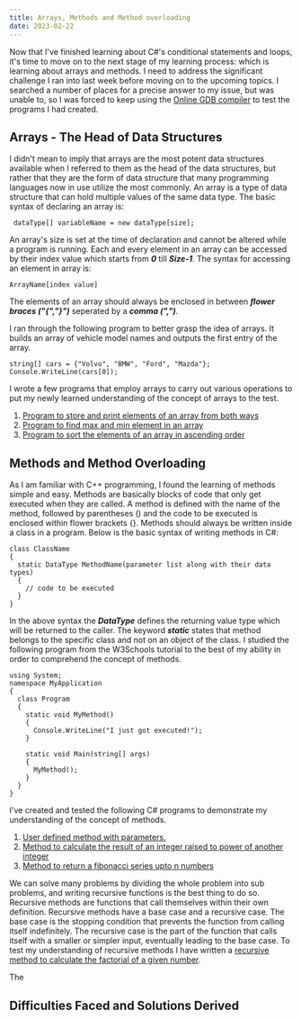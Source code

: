 ```yaml
---
title: Arrays, Methods and Method overloading
date: 2023-02-22
---
```


Now that I've finished learning about C#'s conditional statements and loops, it's time to move on to the next stage of my learning process: which is learning about arrays and methods. I need to address the significant challenge I ran into last week before moving on to the upcoming topics. I searched a number of places for a precise answer to my issue, but was unable to, so I was forced to keep using the <a href="https://www.onlinegdb.com">Online GDB compiler</a> to test the programs I had created.

<h2>Arrays - The Head of Data Structures</h2>
I didn't mean to imply that arrays are the most potent data structures available when I referred to them as the head of the data structures, but rather that they are the form of data structure that many programming languages now in use utilize the most commonly. An array is a type of data structure that can hold multiple values of the same data type. The basic syntax of declaring an array is:

``` dataType[] variableName = new dataType[size];```

An array's size is set at the time of declaration and cannot be altered while a program is running. Each and every element in an array can be accessed by their index value which starts from ***0*** till ***Size-1***. The syntax for accessing an element in array is: 

``` ArrayName[index value] ```

The elements of an array should always be enclosed in between ***flower braces ("{","}")*** seperated by a ***comma (",")***. 

I ran through the following program to better grasp the idea of arrays. It builds an array of vehicle model names and outputs the first entry of the array.

```
string[] cars = {"Volvo", "BMW", "Ford", "Mazda"};
Console.WriteLine(cars[0]);
```

I wrote a few programs that employ arrays to carry out various operations to put my newly learned understanding of the concept of arrays to the test.

1. <a href="https://github.com/sreenivas98/Learning_Journey/blob/main/CodePractice/Arrays/W3rArrayQ1.cs">Program to store and print elements of an array from both ways</a>
2. <a href="https://github.com/sreenivas98/Learning_Journey/blob/main/CodePractice/Arrays/MaxMinArray.cs">Program to find max and min element in an array</a>
3. <a href="https://github.com/sreenivas98/Learning_Journey/blob/main/CodePractice/Arrays/ArraySort.cs">Program to sort the elements of an array in ascending order</a>


<h2>Methods and Method Overloading</h2>

As I am familiar with C++ programming, I found the learning of methods simple and easy. Methods are basically blocks of code that only get executed when they are called. A method is defined with the name of the method, followed by parentheses () and the code to be executed is enclosed within flower brackets {}. Methods should always be written inside a class in a program. Below is the basic syntax of writing methods in C#: 

```
class ClassName
{
  static DataType MethodName(parameter list along with their data types) 
  {
    // code to be executed
  }
}
```

In the above syntax the ***DataType*** defines the returning value type which will be returned to the caller. The keyword ***static*** states that method belongs to the specific class and not on an object of the class. I studied the following program from the W3Schools tutorial to the best of my ability in order to comprehend the concept of methods.

```
using System;
namespace MyApplication
{
  class Program
  {
    static void MyMethod()
    {
      Console.WriteLine("I just got executed!");
    }

    static void Main(string[] args)
    {
      MyMethod();
    }
  }
}
```

I've created and tested the following C# programs to demonstrate my understanding of the concept of methods.

1. <a href="https://github.com/sreenivas98/Learning_Journey/blob/main/CodePractice/Methods/MethodsExample.cs">User defined method with parameters.</a>
2. <a href="https://github.com/sreenivas98/Learning_Journey/blob/main/CodePractice/Methods/PowerMethod.cs">Method to calculate the result of an integer raised to power of another integer</a>
3. <a href="https://github.com/sreenivas98/Learning_Journey/blob/main/CodePractice/Methods/FibonacciSeries.cs">Method to return a fibonacci series upto n numbers</a>

We can solve many problems by dividing the whole problem into sub problems, and writing recursive functions is the best thing to do so. Recursive methods are functions that call themselves within their own definition. Recursive methods have a base case and a recursive case. The base case is the stopping condition that prevents the function from calling itself indefinitely. The recursive case is the part of the function that calls itself with a smaller or simpler input, eventually leading to the base case. To test my understanding of recursive methods I have written a <a href="https://github.com/sreenivas98/Learning_Journey/blob/main/CodePractice/Methods/RecursiveFactorial.cs">recursive method to calculate the factorial of a given number</a>.

The 

<h2>Difficulties Faced and Solutions Derived</h2>

